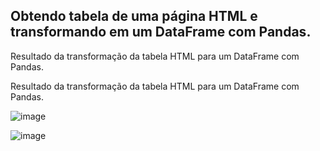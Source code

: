 ## Obtendo tabela de uma página HTML e transformando em um DataFrame com Pandas.

<p>Resultado da transformação da tabela HTML para um DataFrame com Pandas.</p>
<p>Resultado da transformação da tabela HTML para um DataFrame com Pandas.</p>



![image](https://github.com/italo-mgl/Ciencias_de_Dados_Projetos/assets/111648211/faffae8a-fb7a-4207-ad03-ce0f61dbba7d)

![image](https://github.com/italo-mgl/Ciencias_de_Dados_Projetos/assets/111648211/02e74f94-e14b-4b6b-819c-c6ba8b1f68d1)
